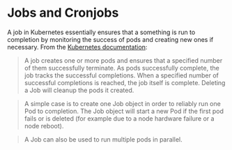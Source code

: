 # Jobs and Cronjobs

A job in Kubernetes essentially ensures that a something is run to completion by monitoring the success of pods and creating new ones if necessary. From the [Kubernetes documentation](https://kubernetes.io/docs/concepts/workloads/controllers/jobs-run-to-completion/):

> A job creates one or more pods and ensures that a specified number of them successfully terminate. As pods successfully complete, the job tracks the successful completions. When a specified number of successful completions is reached, the job itself is complete. Deleting a Job will cleanup the pods it created.

> A simple case is to create one Job object in order to reliably run one Pod to completion. The Job object will start a new Pod if the first pod fails or is deleted (for example due to a node hardware failure or a node reboot).

> A Job can also be used to run multiple pods in parallel.




